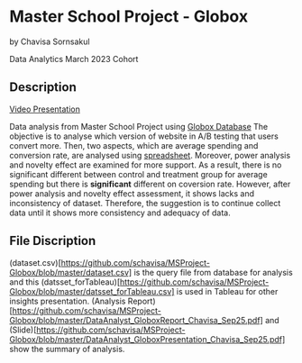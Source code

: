 # Master School Project - Globox
by Chavisa Sornsakul

Data Analytics March 2023 Cohort

## Description
[Video Presentation](https://youtu.be/s7-vJOubjBo)

Data analysis from Master School Project using [Globox Database](postgres://Test:bQNxVzJL4g6u@ep-noisy-flower-846766-pooler.us-east-2.aws.neon.tech/Globox)
The objective is to analyse which version of website in A/B testing that users convert more. Then, two aspects, which are average spending and conversion rate, are analysed using [spreadsheet](https://github.com/schavisa/MSProject-Globox/blob/master/DataAnalyst_GloboxSpreadsheet_Chavisa_Sep25.xlsx). Moreover, power analysis and novelty effect are examined for more support. As a result, there is no significant different between control and treatment group for average spending but there is **significant** different on coversion rate. However, after power analysis and novelty effect assessment, it shows lacks and inconsistency of dataset. Therefore, the suggestion is to continue collect data until it shows more consistency and adequacy of data.

## File Discription
(dataset.csv)[https://github.com/schavisa/MSProject-Globox/blob/master/dataset.csv] is the query file from database for analysis and this (datsset_forTableau)[https://github.com/schavisa/MSProject-Globox/blob/master/datsset_forTableau.csv] is used in Tableau for other insights presentation. (Analysis Report)[https://github.com/schavisa/MSProject-Globox/blob/master/DataAnalyst_GloboxReport_Chavisa_Sep25.pdf] and (Slide)[https://github.com/schavisa/MSProject-Globox/blob/master/DataAnalyst_GloboxPresentation_Chavisa_Sep25.pdf] show the summary of analysis.
